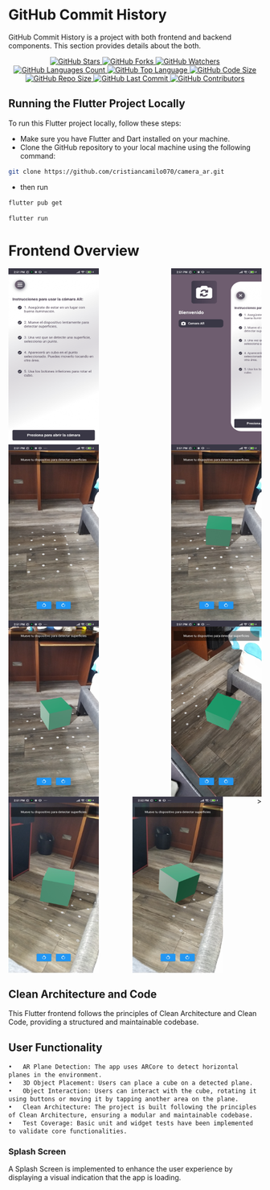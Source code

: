 # GitHub Commit History

GitHub Commit History is a project with both frontend and backend components. This section provides details about the both.

<p align="center">
  <a href="https://github.com/cristiancamilo070/camera_ar.git" target="_blank">
    <img src="https://img.shields.io/github/stars/tu-usuario/tu-repo.svg?style=social" alt="GitHub Stars" />
  </a>
  <a href="https://github.com/cristiancamilo070/camera_ar.git" target="_blank">
    <img src="https://img.shields.io/github/forks/tu-usuario/tu-repo.svg?style=social" alt="GitHub Forks" />
  </a>
  <a href="https://github.com/cristiancamilo070/camera_ar.git" target="_blank">
    <img src="https://img.shields.io/github/watchers/tu-usuario/tu-repo.svg?style=social" alt="GitHub Watchers" />
  </a>
  <a href="https://github.com/cristiancamilo070/camera_ar.git" target="_blank">
    <img src="https://img.shields.io/github/languages/count/tu-usuario/tu-repo.svg" alt="GitHub Languages Count" />
  </a>
  <a href="https://github.com/cristiancamilo070/camera_ar.git" target="_blank">
    <img src="https://img.shields.io/github/languages/top/tu-usuario/tu-repo.svg" alt="GitHub Top Language" />
  </a>
  <a href="https://github.com/cristiancamilo070/camera_ar.git" target="_blank">
    <img src="https://img.shields.io/github/languages/code-size/tu-usuario/tu-repo.svg" alt="GitHub Code Size" />
  </a>
  <a href="https://github.com/cristiancamilo070/camera_ar.git" target="_blank">
    <img src="https://img.shields.io/github/repo-size/tu-usuario/tu-repo.svg" alt="GitHub Repo Size" />
  </a>
  <a href="https://github.com/cristiancamilo070/camera_ar.git" target="_blank">
    <img src="https://img.shields.io/github/last-commit/tu-usuario/tu-repo.svg" alt="GitHub Last Commit" />
  </a>
  <a href="https://github.com/cristiancamilo070/camera_ar.git" target="_blank">
    <img src="https://img.shields.io/github/contributors/tu-usuario/tu-repo.svg" alt="GitHub Contributors" />
  </a>
</p>

## Running the Flutter Project Locally

To run this Flutter project locally, follow these steps:

- Make sure you have Flutter and Dart installed on your machine.
- Clone the GitHub repository to your local machine using the following command:

```bash
git clone https://github.com/cristiancamilo070/camera_ar.git
```

- then run

```bash
flutter pub get
```

```bash
flutter run
```

# Frontend Overview

<div style="display: flex; justify-content: space-between;">
  <img src="assets/screenshots/1.jpg" alt="Screenshot 1" width="180" height="350">
  <img src="assets/screenshots/2.jpg" alt="Screenshot 2" width="180" height="350">
</div>
<div style="display: flex; justify-content: space-between;">
  <img src="assets/screenshots/3.jpg" alt="Screenshot 1" width="180" height="350">
  <img src="assets/screenshots/4.jpg" alt="Screenshot 2" width="180" height="350">
</div>
<div style="display: flex; justify-content: space-between;">
  <img src="assets/screenshots/5.jpg" alt="Screenshot 1" width="180" height="350">
  <img src="assets/screenshots/6.jpg" alt="Screenshot 2" width="180" height="350">
</div>
<div style="display: flex; justify-content: space-between;">
  <img src="assets/screenshots/7.jpg" alt="Screenshot 2" width="180" height="350">
 <img src="assets/screenshots/8.jpg" alt="Screenshot 2" width="180" height="350">
  >
</div>

## Clean Architecture and Code

This Flutter frontend follows the principles of Clean Architecture and Clean Code, providing a structured and maintainable codebase.

## User Functionality

    •	AR Plane Detection: The app uses ARCore to detect horizontal planes in the environment.
    •	3D Object Placement: Users can place a cube on a detected plane.
    •	Object Interaction: Users can interact with the cube, rotating it using buttons or moving it by tapping another area on the plane.
    •	Clean Architecture: The project is built following the principles of Clean Architecture, ensuring a modular and maintainable codebase.
    •	Test Coverage: Basic unit and widget tests have been implemented to validate core functionalities.

### Splash Screen

A Splash Screen is implemented to enhance the user experience by displaying a visual indication that the app is loading.
